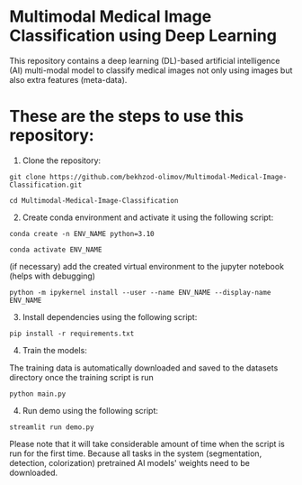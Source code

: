 # Multimodal Medical Image Classification using Deep Learning
This repository contains a deep learning (DL)-based artificial intelligence (AI) multi-modal model to classify medical images not only using images but also extra features (meta-data). 

# These are the steps to use this repository:

1. Clone the repository:

`git clone https://github.com/bekhzod-olimov/Multimodal-Medical-Image-Classification.git`

`cd Multimodal-Medical-Image-Classification`

2. Create conda environment and activate it using the following script:
   
`conda create -n ENV_NAME python=3.10`

`conda activate ENV_NAME`

(if necessary) add the created virtual environment to the jupyter notebook (helps with debugging)

`python -m ipykernel install --user --name ENV_NAME --display-name ENV_NAME`

3. Install dependencies using the following script:

`pip install -r requirements.txt`

4. Train the models:

The training data is automatically downloaded and saved to the datasets directory once the training script is run

`python main.py`

4. Run demo using the following script:

`streamlit run demo.py`

Please note that it will take considerable amount of time when the script is run for the first time. Because all tasks in the system (segmentation, detection, colorization) pretrained AI models' weights need to be downloaded.
